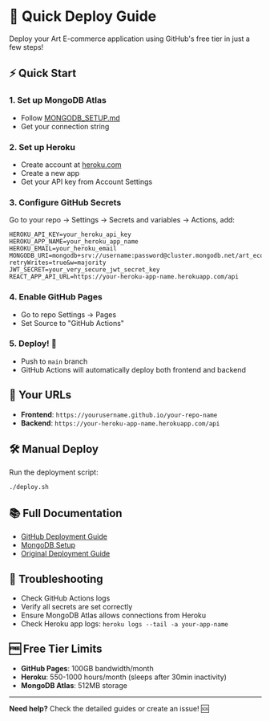 # 🚀 Quick Deploy Guide

Deploy your Art E-commerce application using GitHub's free tier in just a few steps!

## ⚡ Quick Start

### 1. Set up MongoDB Atlas
- Follow [MONGODB_SETUP.md](MONGODB_SETUP.md)
- Get your connection string

### 2. Set up Heroku
- Create account at [heroku.com](https://heroku.com)
- Create a new app
- Get your API key from Account Settings

### 3. Configure GitHub Secrets
Go to your repo → Settings → Secrets and variables → Actions, add:

```
HEROKU_API_KEY=your_heroku_api_key
HEROKU_APP_NAME=your_heroku_app_name  
HEROKU_EMAIL=your_heroku_email
MONGODB_URI=mongodb+srv://username:password@cluster.mongodb.net/art_ecommerce?retryWrites=true&w=majority
JWT_SECRET=your_very_secure_jwt_secret_key
REACT_APP_API_URL=https://your-heroku-app-name.herokuapp.com/api
```

### 4. Enable GitHub Pages
- Go to repo Settings → Pages
- Set Source to "GitHub Actions"

### 5. Deploy! 🎉
- Push to `main` branch
- GitHub Actions will automatically deploy both frontend and backend

## 📍 Your URLs
- **Frontend**: `https://yourusername.github.io/your-repo-name`
- **Backend**: `https://your-heroku-app-name.herokuapp.com/api`

## 🛠️ Manual Deploy
Run the deployment script:
```bash
./deploy.sh
```

## 📚 Full Documentation
- [GitHub Deployment Guide](GITHUB_DEPLOYMENT.md)
- [MongoDB Setup](MONGODB_SETUP.md)
- [Original Deployment Guide](DEPLOYMENT.md)

## 🔧 Troubleshooting
- Check GitHub Actions logs
- Verify all secrets are set correctly
- Ensure MongoDB Atlas allows connections from Heroku
- Check Heroku app logs: `heroku logs --tail -a your-app-name`

## 🆓 Free Tier Limits
- **GitHub Pages**: 100GB bandwidth/month
- **Heroku**: 550-1000 hours/month (sleeps after 30min inactivity)
- **MongoDB Atlas**: 512MB storage

---
**Need help?** Check the detailed guides or create an issue! 🆘
